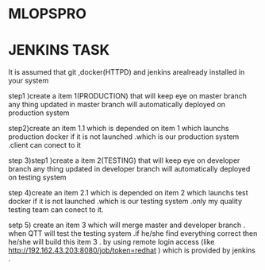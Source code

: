 # MLOPSPRO
# JENKINS TASK

It is assumed that git ,docker(HTTPD) and jenkins arealready installed in your system 

step1 )create a item 1(PRODUCTION) that will keep eye on master branch any thing updated in master branch will automatically deployed on production system 

step2)create an item 1.1 which is depended on item 1 which launchs production docker if it is not launched .which is our production system .client can conect to it 

step 3)step1 )create a item 2(TESTING) that will keep eye on developer branch any thing updated in developer branch will automatically deployed on testing system

step 4)create an item 2.1 which is depended on item 2 which launchs test docker if it is not launched .which is our testing system .only my  quality testing team   can conect to it.

setp 5) create an item 3 which will merge master and developer branch . when QTT will test the testing system .if he/she find everything correct then he/she will build this item 3 . by using remote login access (like http://192.162.43.203:8080/job/token=redhat ) which is provided by jenkins . 

